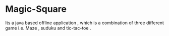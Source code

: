 # Magic-Square
Its a java based offline application , which is a combination of three different game i.e. Maze , suduku and tic-tac-toe .
